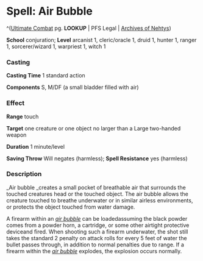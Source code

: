 # Spell: Air Bubble

^([Ultimate Combat][ss-air-bubble] pg. **LOOKUP** | PFS Legal | [Archives of Nehtys][sn-air-bubble])

**School** conjuration; **Level** arcanist 1, cleric/oracle 1, druid 1, hunter 1, ranger 1, sorcerer/wizard 1, warpriest 1, witch 1

### Casting

**Casting Time** 1 standard action  

**Components** S, M/DF (a small bladder filled with air)

### Effect

**Range** touch  

**Target** one creature or one object no larger than a Large two-handed weapon  

**Duration** 1 minute/level  

**Saving Throw** Will negates (harmless); **Spell Resistance** yes (harmless)

### Description

_Air bubble _creates a small pocket of breathable air that surrounds the touched creatures head or the touched object. The air bubble allows the creature touched to breathe underwater or in similar airless environments, or protects the object touched from water damage.   

A firearm within an _[air bubble]_ can be loadedassuming the black powder comes from a powder horn, a cartridge, or some other airtight protective deviceand fired. When shooting such a firearm underwater, the shot still takes the standard 2 penalty on attack rolls for every 5 feet of water the bullet passes through, in addition to normal penalties due to range. If a firearm within the _[air bubble]_ explodes, the explosion occurs normally.

[ss-air-bubble]: http://paizo.com/pathfinderRPG/v57
[sn-air-bubble]: http://www.archivesofnethys.com/SpellDisplay.aspx?ItemName=Air%20Bubble
[air bubble]: http://www.archivesofnethys.com/SpellDisplay.aspx?ItemName=air%20bubble